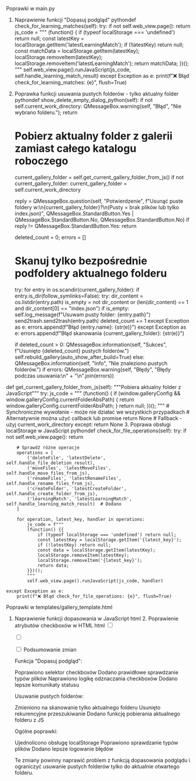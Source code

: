 Poprawki w main.py
1. Naprawienie funkcji "Dopasuj podgląd"
pythondef check_for_learning_matches(self):
    try:
        if not self.web_view.page(): return
        js_code = """
        (function() {
            if (typeof localStorage === 'undefined') return null;
            const latestKey = localStorage.getItem('latestLearningMatch');
            if (!latestKey) return null;
            const matchData = localStorage.getItem(latestKey);
            localStorage.removeItem(latestKey);
            localStorage.removeItem('latestLearningMatch');
            return matchData;
        })();
        """
        self.web_view.page().runJavaScript(js_code, self.handle_learning_match_result)
    except Exception as e: 
        print(f"❌ Błąd check_for_learning_matches: {e}", flush=True)
2. Poprawka funkcji usuwania pustych folderów - tylko aktualny folder
pythondef show_delete_empty_dialog_python(self):
    if not self.current_work_directory: 
        QMessageBox.warning(self, "Błąd", "Nie wybrano folderu."); return
    
    # Pobierz aktualny folder z galerii zamiast całego katalogu roboczego
    current_gallery_folder = self.get_current_gallery_folder_from_js()
    if not current_gallery_folder:
        current_gallery_folder = self.current_work_directory
    
    reply = QMessageBox.question(self, "Potwierdzenie", 
                               f"Usunąć puste foldery w:\n{current_gallery_folder}?\n(Pusty = brak plików lub tylko index.json)",
                               QMessageBox.StandardButton.Yes | QMessageBox.StandardButton.No, 
                               QMessageBox.StandardButton.No)
    if reply != QMessageBox.StandardButton.Yes: return
    
    deleted_count = 0; errors = []
    
    # Skanuj tylko bezpośrednie podfoldery aktualnego folderu
    try:
        for entry in os.scandir(current_gallery_folder):
            if entry.is_dir(follow_symlinks=False):
                try:
                    dir_content = os.listdir(entry.path)
                    is_empty = not dir_content or (len(dir_content) == 1 and dir_content[0] == "index.json")
                    if is_empty:
                        self.log_message(f"Usuwam pusty folder: {entry.path}")
                        send2trash.send2trash(entry.path)
                        deleted_count += 1
                except Exception as e: 
                    errors.append(f"Błąd {entry.name}: {str(e)}")
    except Exception as e:
        errors.append(f"Błąd skanowania {current_gallery_folder}: {str(e)}")
    
    if deleted_count > 0: 
        QMessageBox.information(self, "Sukces", f"Usunięto {deleted_count} pustych folderów.")
        self.rebuild_gallery(auto_show_after_build=True)
    else: 
        QMessageBox.information(self, "Info", "Nie znaleziono pustych folderów.")
    if errors: 
        QMessageBox.warning(self, "Błędy", "Błędy podczas usuwania:\n" + "\n".join(errors))

def get_current_gallery_folder_from_js(self):
    """Pobiera aktualny folder z JavaScript"""
    try:
        js_code = """
        (function() {
            if (window.galleryConfig && window.galleryConfig.currentFolderAbsPath) {
                return window.galleryConfig.currentFolderAbsPath;
            }
            return null;
        })();
        """
        # Synchroniczne wywołanie - może nie działać we wszystkich przypadkach
        # Alternatywnie można użyć callback lub promise
        return None  # Fallback - użyj current_work_directory
    except:
        return None
3. Poprawa obsługi localStorage w JavaScript
pythondef check_for_file_operations(self):
    try:
        if not self.web_view.page(): return
        
        # Sprawdź różne operacje
        operations = [
            ('deleteFile', 'latestDelete', self.handle_file_deletion_result),
            ('moveFiles', 'latestMoveFiles', self.handle_move_files_from_js),
            ('renameFiles', 'latestRenameFiles', self.handle_rename_files_from_js),
            ('createFolder', 'latestCreateFolder', self.handle_create_folder_from_js),
            ('learningMatch', 'latestLearningMatch', self.handle_learning_match_result)  # Dodano
        ]
        
        for operation, latest_key, handler in operations:
            js_code = f"""
            (function() {{
                if (typeof localStorage === 'undefined') return null;
                const latestKey = localStorage.getItem('{latest_key}');
                if (!latestKey) return null;
                const data = localStorage.getItem(latestKey);
                localStorage.removeItem(latestKey);
                localStorage.removeItem('{latest_key}');
                return data;
            }})();
            """
            self.web_view.page().runJavaScript(js_code, handler)
            
    except Exception as e: 
        print(f"❌ Błąd check_for_file_operations: {e}", flush=True)
Poprawki w templates/gallery_template.html
1. Naprawienie funkcji dopasowania w JavaScript
html<script>
// ... (reszta kodu JavaScript)

if (matchBtn) {
    let localStorageAvailable = false;
    try { 
        if (typeof Storage !== 'undefined' && localStorage) { 
            localStorage.setItem('test','test'); 
            localStorage.removeItem('test'); 
            localStorageAvailable = true; 
        }
    } catch (e) { 
        console.warn('localStorage nie jest dostępny:', e); 
    }
    
    if (!localStorageAvailable) { 
        matchBtn.style.display = 'none'; 
        if(matchStatus) matchStatus.textContent = '⚠️ Funkcje uczenia niedostępne.'; 
        return; 
    }

    const checkboxes = document.querySelectorAll('.file-checkbox, .gallery-checkbox');
    
    function updateMatchButton() {
        const archiveChecked = Array.from(checkboxes).filter(cb => {
            return cb.checked && (cb.dataset.type === 'archive' || cb.classList.contains('gallery-checkbox'));
        });
        const imageChecked = Array.from(checkboxes).filter(cb => {
            return cb.checked && cb.dataset.type === 'image';
        });
        
        const canMatch = archiveChecked.length === 1 && imageChecked.length === 1;
        matchBtn.disabled = !canMatch;
        
        if (matchStatus) {
            if (canMatch) {
                const archiveName = archiveChecked[0].dataset.file;
                const imageName = imageChecked[0].dataset.file;
                matchStatus.textContent = `Gotowy: ${archiveName} ↔ ${imageName}`;
            } else if (archiveChecked.length === 0 && imageChecked.length === 0) {
                matchStatus.textContent = 'Zaznacz 1 archiwum i 1 obraz';
            } else if (archiveChecked.length === 0) {
                matchStatus.textContent = 'Zaznacz 1 archiwum';
            } else if (imageChecked.length === 0) {
                matchStatus.textContent = 'Zaznacz 1 obraz';
            } else {
                matchStatus.textContent = 'Zaznacz tylko 1 archiwum i 1 obraz';
            }
        }
    }
    
    checkboxes.forEach((checkbox) => {
        checkbox.addEventListener('change', function () {
            if (this.checked) {
                const currentType = this.dataset.type || (this.classList.contains('gallery-checkbox') ? 'archive' : 'unknown');
                // Odznacz inne checkboxy tego samego typu
                checkboxes.forEach((otherCb) => {
                    if (otherCb !== this) {
                        const otherType = otherCb.dataset.type || (otherCb.classList.contains('gallery-checkbox') ? 'archive' : 'unknown');
                        if (otherType === currentType) {
                            otherCb.checked = false;
                        }
                    }
                });
            }
            updateMatchButton();
        });
    });
    
    matchBtn.addEventListener('click', function () {
        const archiveCb = Array.from(checkboxes).find(cb => {
            return cb.checked && (cb.dataset.type === 'archive' || cb.classList.contains('gallery-checkbox'));
        });
        const imageCb = Array.from(checkboxes).find(cb => {
            return cb.checked && cb.dataset.type === 'image';
        });
        
        if (archiveCb && imageCb) {
            // Pobierz basename z nazwy pliku
            const getBasename = (filename) => {
                const lastDotIndex = filename.lastIndexOf('.');
                return lastDotIndex > 0 ? filename.substring(0, lastDotIndex) : filename;
            };
            
            const matchData = {
                archiveFile: archiveCb.dataset.file, 
                archivePath: archiveCb.dataset.path.replace(/\\/g, '/'),
                imageFile: imageCb.dataset.file, 
                imagePath: imageCb.dataset.path.replace(/\\/g, '/'),
                archiveBasename: getBasename(archiveCb.dataset.file), 
                imageBasename: getBasename(imageCb.dataset.file),
                timestamp: new Date().toISOString(), 
                currentFolder: getCurrentFolder()
            };
            
            console.log('🎯 Zapisuję dopasowanie:', matchData);
            
            const matchKey = 'learningMatch_' + Date.now();
            localStorage.setItem(matchKey, JSON.stringify(matchData));
            localStorage.setItem('latestLearningMatch', matchKey);
            
            if(matchStatus) matchStatus.textContent = '✅ Zapisano! Nauka algorytmu...';
            matchBtn.disabled = true; 
            matchBtn.textContent = '⏳ Przetwarzanie...';
            
            // Odznacz checkboxy
            archiveCb.checked = false; 
            imageCb.checked = false;
            
            // Przywróć stan przycisku po 3 sekundach
            setTimeout(() => {
                matchBtn.disabled = false;
                matchBtn.textContent = '🎯 Dopasuj podgląd';
                if(matchStatus) matchStatus.textContent = '';
            }, 3000);
        }
    });
    
    // Inicjalne sprawdzenie
    updateMatchButton();
}
</script>
2. Poprawienie atrybutów checkboxów w HTML
html<!-- Dla plików z podglądem -->
<input
  type="checkbox"
  class="gallery-checkbox"
  data-file="{{ file.name }}"
  data-path="{{ file.path_absolute }}"
  data-type="archive"
/>

<!-- Dla plików bez podglądu - bez zmian -->
<input
  type="checkbox"
  class="file-checkbox"
  data-file="{{ file.name }}"
  data-path="{{ file.path_absolute }}"
  data-basename="{{ file.name.split('.')[0] if '.' in file.name else file.name }}"
  data-type="archive"
/>

<!-- Dla obrazów - bez zmian -->
<input
  type="checkbox"
  class="file-checkbox"
  data-file="{{ image.name }}"
  data-path="{{ image.path_absolute }}"
  data-basename="{{ image.name.split('.')[0] if '.' in image.name else image.name }}"
  data-type="image"
/>
Podsumowanie zmian

Funkcja "Dopasuj podgląd":

Poprawiono selektor checkboxów
Dodano prawidłowe sprawdzanie typów plików
Naprawiono logikę odznaczania checkboxów
Dodano lepsze komunikaty statusu


Usuwanie pustych folderów:

Zmieniono na skanowanie tylko aktualnego folderu
Usunięto rekurencyjne przeszukiwanie
Dodano funkcję pobierania aktualnego folderu z JS


Ogólne poprawki:

Ujednolicono obsługę localStorage
Poprawiono sprawdzanie typów plików
Dodano lepsze logowanie błędów



Te zmiany powinny naprawić problem z funkcją dopasowania podglądu i ograniczyć usuwanie pustych folderów tylko do aktualnie otwartego folderu.